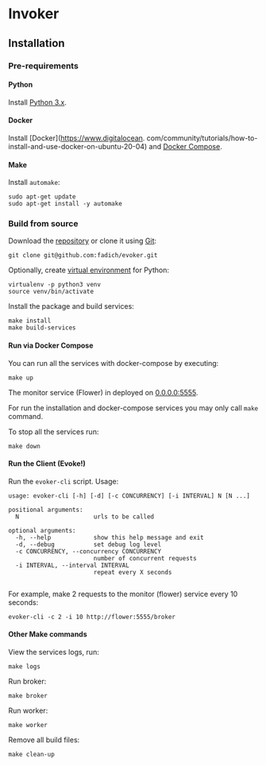 # Invoker

## Installation

### Pre-requirements

#### Python

Install [Python 3.x](https://www.python.org/downloads/).

#### Docker

Install [Docker](https://www.digitalocean.
com/community/tutorials/how-to-install-and-use-docker-on-ubuntu-20-04)
and [Docker Compose](https://docs.docker.com/compose/install/).

#### Make

Install `automake`:
```shell
sudo apt-get update
sudo apt-get install -y automake
```

### Build from source

Download the [repository](https://github.com/fadich/evoker)
  or clone it using [Git](https://git-scm.com/downloads):
```shell
git clone git@github.com:fadich/evoker.git
```

Optionally, create [virtual environment](https://realpython.com/python-virtual-environments-a-primer/) for Python:
```shell
virtualenv -p python3 venv
source venv/bin/activate
```

Install the package and build services:
```shell
make install
make build-services
```

#### Run via Docker Compose

You can run all the services with docker-compose by executing:
```shell
make up
```

The monitor service (Flower) in deployed on
  [0.0.0.0:5555](http://0.0.0.0:5555).

For run the installation and docker-compose services you may
  only call `make` command.

To stop all the services run:
```shell
make down
```

#### Run the Client (Evoke!)

Run the `evoker-cli` script. Usage:
```shell
usage: evoker-cli [-h] [-d] [-c CONCURRENCY] [-i INTERVAL] N [N ...]

positional arguments:
  N                     urls to be called

optional arguments:
  -h, --help            show this help message and exit
  -d, --debug           set debug log level
  -c CONCURRENCY, --concurrency CONCURRENCY
                        number of concurrent requests
  -i INTERVAL, --interval INTERVAL
                        repeat every X seconds


```

For example, make 2 requests to the monitor (flower) service
every 10 seconds:
```shell
evoker-cli -c 2 -i 10 http://flower:5555/broker
```

#### Other Make commands

View the services logs, run:
```shell
make logs
```

Run broker:
```shell
make broker
```

Run worker:
```shell
make worker
```

Remove all build files:
```shell
make clean-up
```

